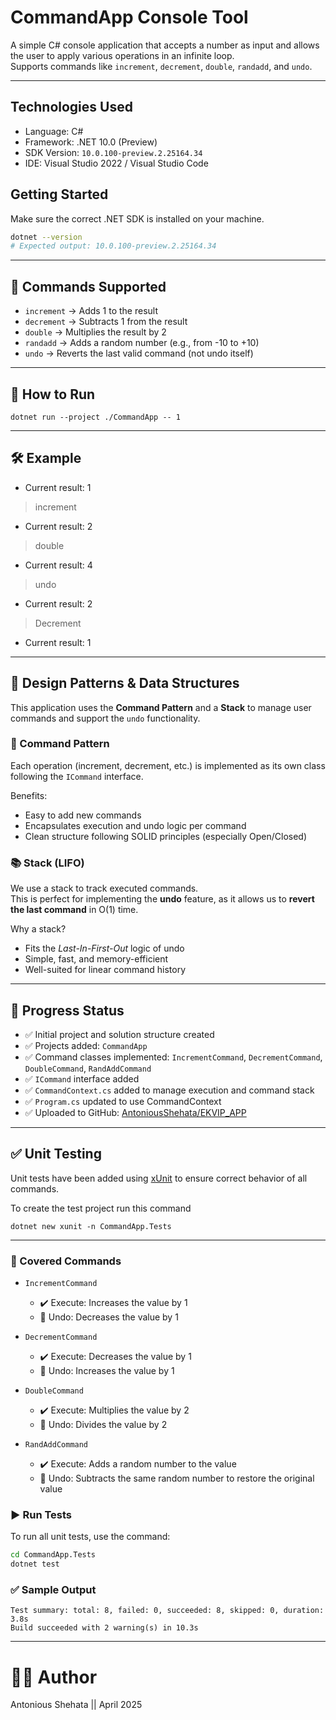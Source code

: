 # CommandApp Console Tool

A simple C# console application that accepts a number as input and allows the user to apply various operations in an infinite loop.  
Supports commands like `increment`, `decrement`, `double`, `randadd`, and `undo`.

---

## Technologies Used

- Language: C#
- Framework: .NET 10.0 (Preview)
- SDK Version: `10.0.100-preview.2.25164.34`
- IDE: Visual Studio 2022 / Visual Studio Code

## Getting Started

Make sure the correct .NET SDK is installed on your machine.

```bash
dotnet --version
# Expected output: 10.0.100-preview.2.25164.34
```
---

## 🧠 Commands Supported

- `increment` → Adds 1 to the result
- `decrement` → Subtracts 1 from the result
- `double` → Multiplies the result by 2
- `randadd` → Adds a random number (e.g., from -10 to +10)
- `undo` → Reverts the last valid command (not undo itself)

---

## 🚀 How to Run


`dotnet run --project ./CommandApp -- 1`

---

## 🛠 Example

- Current result: 1
> increment
- Current result: 2
> double
- Current result: 4
> undo
- Current result: 2
> Decrement
- Current result: 1

---

## 🧱 Design Patterns & Data Structures

This application uses the **Command Pattern** and a **Stack** to manage user commands and support the `undo` functionality.

### 🔄 Command Pattern

Each operation (increment, decrement, etc.) is implemented as its own class following the `ICommand` interface.

Benefits:
- Easy to add new commands
- Encapsulates execution and undo logic per command
- Clean structure following SOLID principles (especially Open/Closed)

### 📚 Stack (LIFO)

We use a stack to track executed commands.  
This is perfect for implementing the **undo** feature, as it allows us to **revert the last command** in O(1) time.

Why a stack?
- Fits the *Last-In-First-Out* logic of undo
- Simple, fast, and memory-efficient
- Well-suited for linear command history

---

## 📌 Progress Status

- ✅ Initial project and solution structure created
- ✅ Projects added: `CommandApp`
- ✅ Command classes implemented: `IncrementCommand`, `DecrementCommand`, `DoubleCommand`, `RandAddCommand`
- ✅ `ICommand` interface added
- ✅ `CommandContext.cs` added to manage execution and command stack
- ✅ `Program.cs` updated to use CommandContext
- ✅ Uploaded to GitHub: [AntoniousShehata/EKVIP_APP](https://github.com/AntoniousShehata/EKVIP_APP)
 
---

## ✅ Unit Testing

Unit tests have been added using [xUnit](https://xunit.net/) to ensure correct behavior of all commands.

To create the test project run this command

`dotnet new xunit -n CommandApp.Tests`

---
### 🧪 Covered Commands

- `IncrementCommand`  
  - ✔️ Execute: Increases the value by 1  
  - 🔁 Undo: Decreases the value by 1

- `DecrementCommand`  
  - ✔️ Execute: Decreases the value by 1  
  - 🔁 Undo: Increases the value by 1

- `DoubleCommand`  
  - ✔️ Execute: Multiplies the value by 2  
  - 🔁 Undo: Divides the value by 2

- `RandAddCommand`  
  - ✔️ Execute: Adds a random number to the value  
  - 🔁 Undo: Subtracts the same random number to restore the original value

### ▶️ Run Tests

To run all unit tests, use the command:

```bash
cd CommandApp.Tests
dotnet test
```

### ✅ Sample Output

```plaintext
Test summary: total: 8, failed: 0, succeeded: 8, skipped: 0, duration: 3.8s
Build succeeded with 2 warning(s) in 10.3s
```

---
# 👨‍💻 Author

Antonious Shehata || April 2025
